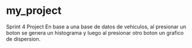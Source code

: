 # my_project
Sprint 4 Project
En base a una base de datos de vehiculos, al presionar un boton se genera un histograma y luego al presionar otro boton un grafico de dispersion.